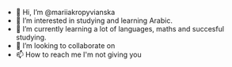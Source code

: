 - 👋 Hi, I’m @mariiakropyvianska
- 👀 I’m interested in studying and learning Arabic.
- 🌱 I’m currently learning a lot of languages, maths and succesful studying.
- 💞️ I’m looking to collaborate on 
- 📫 How to reach me I'm not giving you 

<!---
mariiakropyvianska/mariiakropyvianska is a ✨ special ✨ repository because its `README.md` (this file) appears on your GitHub profile.
You can click the Preview link to take a look at your changes.
--->
